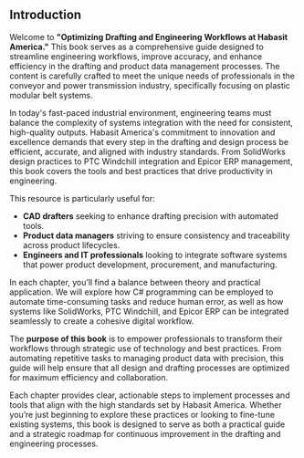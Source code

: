 ## **Introduction**

Welcome to **"Optimizing Drafting and Engineering Workflows at Habasit America."** This book serves as a comprehensive guide designed to streamline engineering workflows, improve accuracy, and enhance efficiency in the drafting and product data management processes. The content is carefully crafted to meet the unique needs of professionals in the conveyor and power transmission industry, specifically focusing on plastic modular belt systems.

In today's fast-paced industrial environment, engineering teams must balance the complexity of systems integration with the need for consistent, high-quality outputs. Habasit America's commitment to innovation and excellence demands that every step in the drafting and design process be efficient, accurate, and aligned with industry standards. From SolidWorks design practices to PTC Windchill integration and Epicor ERP management, this book covers the tools and best practices that drive productivity in engineering.

This resource is particularly useful for:
- **CAD drafters** seeking to enhance drafting precision with automated tools.
- **Product data managers** striving to ensure consistency and traceability across product lifecycles.
- **Engineers and IT professionals** looking to integrate software systems that power product development, procurement, and manufacturing.

In each chapter, you’ll find a balance between theory and practical application. We will explore how C# programming can be employed to automate time-consuming tasks and reduce human error, as well as how systems like SolidWorks, PTC Windchill, and Epicor ERP can be integrated seamlessly to create a cohesive digital workflow.

The **purpose of this book** is to empower professionals to transform their workflows through strategic use of technology and best practices. From automating repetitive tasks to managing product data with precision, this guide will help ensure that all design and drafting processes are optimized for maximum efficiency and collaboration.

Each chapter provides clear, actionable steps to implement processes and tools that align with the high standards set by Habasit America. Whether you’re just beginning to explore these practices or looking to fine-tune existing systems, this book is designed to serve as both a practical guide and a strategic roadmap for continuous improvement in the drafting and engineering processes.